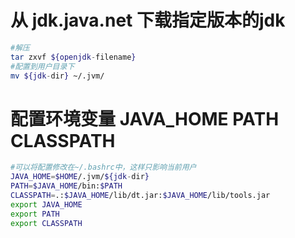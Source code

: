 # 从 jdk.java.net 下载指定版本的jdk
```sh
#解压
tar zxvf ${openjdk-filename}
#配置到用户目录下
mv ${jdk-dir} ~/.jvm/ 
```
# 配置环境变量 JAVA_HOME PATH CLASSPATH
```sh
#可以将配置修改在~/.bashrc中，这样只影响当前用户
JAVA_HOME=$HOME/.jvm/${jdk-dir}
PATH=$JAVA_HOME/bin:$PATH
CLASSPATH=.:$JAVA_HOME/lib/dt.jar:$JAVA_HOME/lib/tools.jar
export JAVA_HOME
export PATH
export CLASSPATH
```